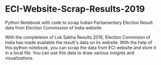 # ECI-Website-Scrap-Results-2019
Python Notebook with code to scrap Indian Parliamentary Election Result data from Election Commission of India website.

With the completeion of Lok Sabha Results 2019, Election Commision of India has made available the result's data on its website.
With the help of this python notebook, you can scrap the data from ECI website and store it in a local file.
You can use this data to draw various insignts and visualizations.
